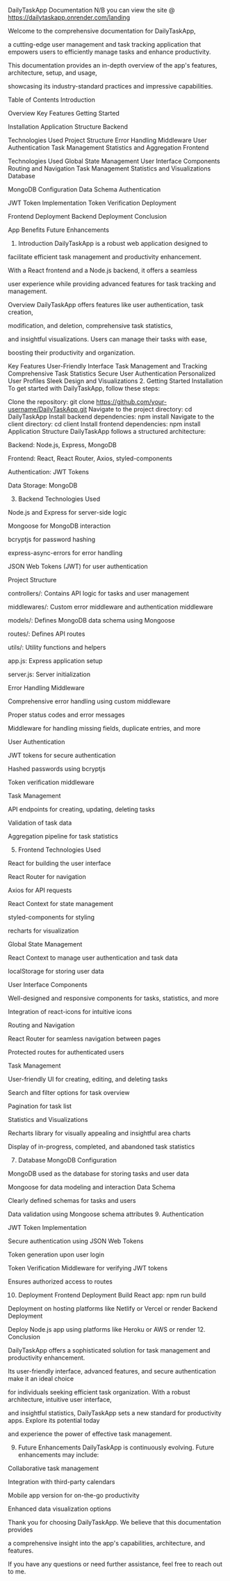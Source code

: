 DailyTaskApp Documentation
N/B you can view the site @ https://dailytaskapp.onrender.com/landing

Welcome to the comprehensive documentation for DailyTaskApp, 

a cutting-edge user management and task tracking application that empowers users to efficiently manage tasks and enhance productivity.

This documentation provides an in-depth overview of the app's features, architecture, setup, and usage,

showcasing its industry-standard practices and impressive capabilities.

Table of Contents
Introduction

Overview
Key Features
Getting Started

Installation
Application Structure
Backend

Technologies Used
Project Structure
Error Handling Middleware
User Authentication
Task Management
Statistics and Aggregation
Frontend

Technologies Used
Global State Management
User Interface Components
Routing and Navigation
Task Management
Statistics and Visualizations
Database

MongoDB Configuration
Data Schema
Authentication

JWT Token Implementation
Token Verification
Deployment

Frontend Deployment
Backend Deployment
Conclusion

App Benefits
Future Enhancements
1. Introduction
DailyTaskApp is a robust web application designed to

 facilitate efficient task management and productivity enhancement.
 
 With a React frontend and a Node.js backend, it offers a seamless
 
user experience while providing advanced features for task tracking and management.

Overview
DailyTaskApp offers features like user authentication, task creation,

modification, and deletion, comprehensive task statistics,

and insightful visualizations. Users can manage their tasks with ease,

boosting their productivity and organization.

Key Features
User-Friendly Interface
Task Management and Tracking
Comprehensive Task Statistics
Secure User Authentication
Personalized User Profiles
Sleek Design and Visualizations
2. Getting Started
Installation
To get started with DailyTaskApp, follow these steps:

Clone the repository: git clone https://github.com/your-username/DailyTaskApp.git
Navigate to the project directory: cd DailyTaskApp
Install backend dependencies: npm install
Navigate to the client directory: cd client
Install frontend dependencies: npm install
Application Structure
DailyTaskApp follows a structured architecture:

Backend: Node.js, Express, MongoDB

Frontend: React, React Router, Axios, styled-components

Authentication: JWT Tokens

Data Storage: MongoDB

3. Backend
Technologies Used

Node.js and Express for server-side logic

Mongoose for MongoDB interaction

bcryptjs for password hashing

express-async-errors for error handling

JSON Web Tokens (JWT) for user authentication

Project Structure

controllers/: Contains API logic for tasks and user management

middlewares/: Custom error middleware and authentication middleware

models/: Defines MongoDB data schema using Mongoose

routes/: Defines API routes

utils/: Utility functions and helpers

app.js: Express application setup

server.js: Server initialization

Error Handling Middleware

Comprehensive error handling using custom middleware

Proper status codes and error messages

Middleware for handling missing fields, duplicate entries, and more

User Authentication

JWT tokens for secure authentication

Hashed passwords using bcryptjs

Token verification middleware

Task Management

API endpoints for creating, updating, deleting tasks

Validation of task data

Aggregation pipeline for task statistics

5. Frontend
Technologies Used

React for building the user interface

React Router for navigation

Axios for API requests

React Context for state management

styled-components for styling

recharts for visualization

Global State Management

React Context to manage user authentication and task data

localStorage for storing user data

User Interface Components

Well-designed and responsive components for tasks, statistics, and more

Integration of react-icons for intuitive icons

Routing and Navigation

React Router for seamless navigation between pages

Protected routes for authenticated users

Task Management

User-friendly UI for creating, editing, and deleting tasks

Search and filter options for task overview

Pagination for task list

Statistics and Visualizations

Recharts library for visually appealing and insightful area charts

Display of in-progress, completed, and abandoned task statistics

7. Database
MongoDB Configuration

MongoDB used as the database for storing tasks and user data

Mongoose for data modeling and interaction
Data Schema

Clearly defined schemas for tasks and users

Data validation using Mongoose schema attributes
9. Authentication

JWT Token Implementation

Secure authentication using JSON Web Tokens

Token generation upon user login

Token Verification
Middleware for verifying JWT tokens

Ensures authorized access to routes

10. Deployment
Frontend Deployment
Build React app: npm run build

Deployment on hosting platforms like Netlify or Vercel or render
Backend Deployment

Deploy Node.js app using platforms like Heroku or AWS or render
12. Conclusion

DailyTaskApp offers a sophisticated solution for task management and productivity enhancement.

Its user-friendly interface, advanced features, and secure authentication make it an ideal choice

for individuals seeking efficient task organization. With a robust architecture, intuitive user interface,

and insightful statistics, DailyTaskApp sets a new standard for productivity apps. Explore its potential today

and experience the power of effective task management.

9. Future Enhancements
DailyTaskApp is continuously evolving. Future enhancements may include:

Collaborative task management

Integration with third-party calendars

Mobile app version for on-the-go productivity

Enhanced data visualization options

Thank you for choosing DailyTaskApp. We believe that this documentation provides

a comprehensive insight into the app's capabilities, architecture, and features.

If you have any questions or need further assistance, feel free to reach out to me.
